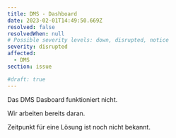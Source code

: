 ```yaml
---
title: DMS - Dashboard
date: 2023-02-01T14:49:50.669Z
resolved: false
resolvedWhen: null
# Possible severity levels: down, disrupted, notice
severity: disrupted
affected:
  - DMS
section: issue

#draft: true
---
```


Das DMS Dasboard funktioniert nicht.

Wir arbeiten bereits daran.

Zeitpunkt für eine Lösung ist noch nicht bekannt.